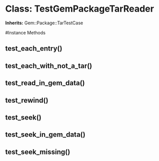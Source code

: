 # Class: TestGemPackageTarReader
**Inherits:** Gem::Package::TarTestCase
    




#Instance Methods
## test_each_entry() [](#method-i-test_each_entry)

## test_each_with_not_a_tar() [](#method-i-test_each_with_not_a_tar)

## test_read_in_gem_data() [](#method-i-test_read_in_gem_data)

## test_rewind() [](#method-i-test_rewind)

## test_seek() [](#method-i-test_seek)

## test_seek_in_gem_data() [](#method-i-test_seek_in_gem_data)

## test_seek_missing() [](#method-i-test_seek_missing)


